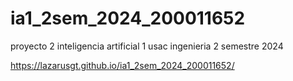 # ia1_2sem_2024_200011652
proyecto 2 inteligencia artificial 1 usac ingenieria 2 semestre 2024


https://lazarusgt.github.io/ia1_2sem_2024_200011652/

